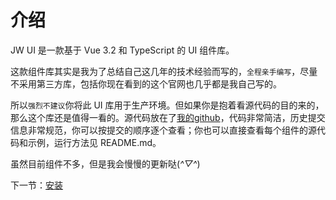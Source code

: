 # 介绍

JW UI 是一款基于 Vue 3.2 和 TypeScript 的 UI 组件库。

这款组件库其实是我为了总结自己这几年的技术经验而写的，`全程亲手编写`，尽量不采用第三方库，包括你现在看到的这个官网也几乎都是我自己写的。


所以`强烈不建议`你将此 UI 库用于生产环境。但如果你是抱着看源代码的目的来的，那么这个库还是值得一看的。源代码放在了[我的github](https://github.com/coderyjw/jw-ui-website)，代码非常简洁，历史提交信息非常规范，你可以按提交的顺序逐个查看；你也可以直接查看每个组件的源代码和示例，运行方法见 README.md。

虽然目前组件不多，但是我会慢慢的更新哒(*^▽^*)

下一节：[安装](#/doc/install)

